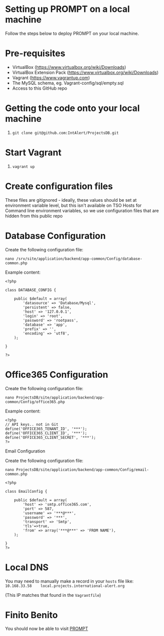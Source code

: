 Setting up PROMPT on a local machine
====
Follow the steps below to deploy PROMPT on your local machine.


Pre-requisites
=====
- VirtualBox (https://www.virtualbox.org/wiki/Downloads)
- VirtualBox Extension Pack (https://www.virtualbox.org/wiki/Downloads)
- Vagrant (https://www.vagrantup.com)
- The MySQL schema, eg. Vagrant-config/sql/empty.sql
- Access to this GitHub repo

Getting the code onto your local machine
=====
1. ```git clone git@github.com:IntAlert/ProjectsDB.git```

Start Vagrant
====
1. ```vagrant up```

Create configuration files
====
These files are gitignored - ideally, these values should be set at environment variable level, but this isn't available on TSO Hosts for Command line environment variables, so we use configuration files that are hidden from this public repo

Database Configuration
====

Create the following configuration file:

```
nano /srv/site/application/backend/app-common/Config/database-common.php
```

Example content:
```
<?php

class DATABASE_CONFIG {

	public $default = array(
		'datasource' => 'Database/Mysql',
		'persistent' => false,
		'host' => '127.0.0.1',
		'login' => 'root',
		'password' => 'rootpass',
		'database' => 'app',
		'prefix' => '',
		'encoding' => 'utf8',
	);

}

?>

```

Office365 Configuration
====

Create the following configuration file:

```
nano ProjectsDB/site/application/backend/app-common/Config/office365.php
```


Example content:
```
<?php
// API keys.. not in Git
define('OFFICE365_TENANT_ID', '***');
define('OFFICE365_CLIENT_ID', '***');
define('OFFICE365_CLIENT_SECRET', '***');
?>

```

Email Configuration

Create the following configuration file:
``` 
nano ProjectsDB/site/application/backend/app-common/Config/email-common.php
```

```
<?php

class EmailConfig {

    public $default = array(
    	'host' => 'smtp.office365.com',
        'port' => 587,
        'username' => '***@***',
        'password' => '***',
        'transport' => 'Smtp',
        'tls'=>true,
        'from' => array('***@***' => 'FROM NAME'),
    );

}
?>
```

Local DNS
===
You may need to manually make a record in your ```hosts``` file like:
	```
	10.168.33.58	local.projects.international-alert.org
	```

(This IP matches that found in the ```Vagrantfile```)

Finito Benito
====
You should now be able to visit [PROMPT](http://local.projects.international-alert.org)


